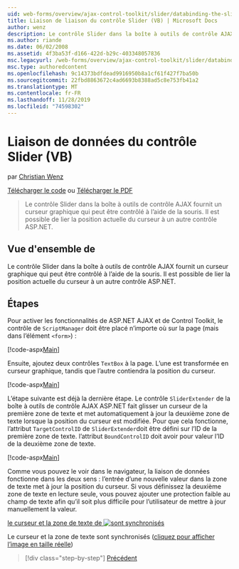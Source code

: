 ```yaml
---
uid: web-forms/overview/ajax-control-toolkit/slider/databinding-the-slider-control-vb
title: Liaison de liaison du contrôle Slider (VB) | Microsoft Docs
author: wenz
description: Le contrôle Slider dans la boîte à outils de contrôle AJAX fournit un curseur graphique qui peut être contrôlé à l’aide de la souris. Il est possible de lier le positio actuel...
ms.author: riande
ms.date: 06/02/2008
ms.assetid: 4f3ba53f-d166-422d-b29c-403348057836
msc.legacyurl: /web-forms/overview/ajax-control-toolkit/slider/databinding-the-slider-control-vb
msc.type: authoredcontent
ms.openlocfilehash: 9c14373bdfdead9916950b8a1cf61f427f7ba50b
ms.sourcegitcommit: 22fbd8863672c4ad6693b8388ad5c8e753fb41a2
ms.translationtype: MT
ms.contentlocale: fr-FR
ms.lasthandoff: 11/28/2019
ms.locfileid: "74598302"
---
```

# <a name="databinding-the-slider-control-vb"></a>Liaison de données du contrôle Slider (VB)

par [Christian Wenz](https://github.com/wenz)

[Télécharger le code](https://download.microsoft.com/download/9/3/f/93f8daea-bebd-4821-833b-95205389c7d0/Slider0.vb.zip) ou [Télécharger le PDF](https://download.microsoft.com/download/2/d/c/2dc10e34-6983-41d4-9c08-f78f5387d32b/slider0VB.pdf)

> Le contrôle Slider dans la boîte à outils de contrôle AJAX fournit un curseur graphique qui peut être contrôlé à l’aide de la souris. Il est possible de lier la position actuelle du curseur à un autre contrôle ASP.NET.

## <a name="overview"></a>Vue d'ensemble de

Le contrôle Slider dans la boîte à outils de contrôle AJAX fournit un curseur graphique qui peut être contrôlé à l’aide de la souris. Il est possible de lier la position actuelle du curseur à un autre contrôle ASP.NET.

## <a name="steps"></a>Étapes

Pour activer les fonctionnalités de ASP.NET AJAX et de Control Toolkit, le contrôle de `ScriptManager` doit être placé n’importe où sur la page (mais dans l’élément `<form>`) :

[!code-aspx[Main](databinding-the-slider-control-vb/samples/sample1.aspx)]

Ensuite, ajoutez deux contrôles `TextBox` à la page. L’une est transformée en curseur graphique, tandis que l’autre contiendra la position du curseur.

[!code-aspx[Main](databinding-the-slider-control-vb/samples/sample2.aspx)]

L’étape suivante est déjà la dernière étape. Le contrôle `SliderExtender` de la boîte à outils de contrôle AJAX ASP.NET fait glisser un curseur de la première zone de texte et met automatiquement à jour la deuxième zone de texte lorsque la position du curseur est modifiée. Pour que cela fonctionne, l’attribut `TargetControlID` de `SliderExtender`doit être défini sur l’ID de la première zone de texte. l’attribut `BoundControlID` doit avoir pour valeur l’ID de la deuxième zone de texte.

[!code-aspx[Main](databinding-the-slider-control-vb/samples/sample3.aspx)]

Comme vous pouvez le voir dans le navigateur, la liaison de données fonctionne dans les deux sens : l’entrée d’une nouvelle valeur dans la zone de texte met à jour la position du curseur. Si vous définissez la deuxième zone de texte en lecture seule, vous pouvez ajouter une protection faible au champ de texte afin qu’il soit plus difficile pour l’utilisateur de mettre à jour manuellement la valeur.

[le curseur et la zone de texte de ![sont synchronisés](databinding-the-slider-control-vb/_static/image2.png)](databinding-the-slider-control-vb/_static/image1.png)

Le curseur et la zone de texte sont synchronisés ([cliquez pour afficher l’image en taille réelle](databinding-the-slider-control-vb/_static/image3.png))

> [!div class="step-by-step"]
> [Précédent](using-the-slider-control-with-auto-postback-vb.md)
